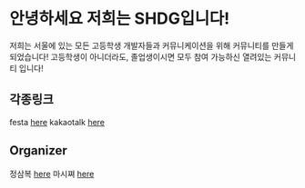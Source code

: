 # 안녕하세요 저희는 SHDG입니다!

저희는 서울에 있는 모든 고등학생 개발자들과 커뮤니케이션을 위해 커뮤니티를 만들게 되었습니다! 
고등학생이 아니더라도, 졸업생이시면 모두 참여 가능하신 열려있는 커뮤니티 입니다!

## 각종링크
festa [here](https://festa.io/hosts/2003)
kakaotalk [here](https://open.kakao.com/o/gGAJxvvf)

## Organizer
정삼복 [here](https://github.com/sambok23)
마시쪄 [here](https://github.com/igiza1213)
